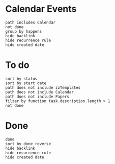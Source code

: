 # Calendar Events
```tasks
path includes Calendar
not done
group by happens
hide backlink
hide recurrence rule
hide created date
```
# To do
```tasks
sort by status
sort by start date
path does not include zzTemplates
path does not include Calendar
path does not include Papers
filter by function task.description.length > 1
not done

```
# Done
```tasks
done
sort by done reverse
hide backlink
hide recurrence rule
hide created date
```
